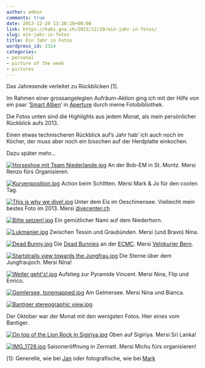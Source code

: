 ```yaml
---
author: admin
comments: true
date: 2013-12-29 13:20:18+00:00
link: https://habi.gna.ch/2013/12/29/ein-jahr-in-fotos/
slug: ein-jahr-in-fotos
title: Ein Jahr in Fotos
wordpress_id: 3324
categories:
- personal
- picture of the week
- pictures
---
```


Das Jahresende verleitet zu Rückblicken [1].  

Im Rahmen einer grossangelegten Aufräum-Aktion ging ich mit der Hilfe von ein paar ‘[Smart Alben](http://cl.ly/T92j)’ in [Aperture](http://www.apple.com/aperture/) durch meine Fotobibliothek.  

Die Fotos unten sind die Highlights aus jedem Monat, als mein persönlicher Rückblick aufs 2013.  

Einen etwas technischeren Rückblick auf’s Jahr hab’ ich auch noch im Köcher, der muss aber noch ein bisschen auf der Herdplatte einkochen.  

Dazu später mehr…


[![Horseshoe mit Team Niederlande.jpg](https://habi.gna.ch/wp-content/uploads/2013/12/Horseshoe-mit-Team-Niederlande-tm.jpg)](https://habi.gna.ch/wp-content/uploads/2013/12/Horseshoe-mit-Team-Niederlande.jpg)
An der Bob-EM in St. Moritz. Mersi Renzo fürs Organisieren.
  


[![Kurvenposition.jpg](https://habi.gna.ch/wp-content/uploads/2013/12/Kurvenposition-tm.jpg)](https://habi.gna.ch/wp-content/uploads/2013/12/Kurvenposition.jpg)
Action beim Schlitten. Mersi Mark & Jo für den coolen Tag.
  


[![This is why we dive!.jpg](https://habi.gna.ch/wp-content/uploads/2013/12/This-is-why-we-dive-tm.jpg)](https://habi.gna.ch/wp-content/uploads/2013/12/This-is-why-we-dive.jpg)
Unter dem Eis im Oeschinensee. Vielleicht mein bestes Foto im 2013. Mersi [divecenter.ch](http://divecenter.ch)
  


[![Bitte setzen!.jpg](https://habi.gna.ch/wp-content/uploads/2013/12/Bitte-setzen-tm.jpg)](https://habi.gna.ch/wp-content/uploads/2013/12/Bitte-setzen.jpg)
Ein gemütlicher Nami auf dem Niederhorn.
  


[![Lukmanier.jpg](https://habi.gna.ch/wp-content/uploads/2013/12/Lukmanier-tm.jpg)](https://habi.gna.ch/wp-content/uploads/2013/12/Lukmanier.jpg)
Zwischen Tessin und Graubünden. Mersi (und Bravo) Nina.
  


[![Dead Bunny.jpg](https://habi.gna.ch/wp-content/uploads/2013/12/Dead-Bunny-tm.jpg)](https://habi.gna.ch/wp-content/uploads/2013/12/Dead-Bunny.jpg)
Die [Dead Bunnies](http://www.deadbunny.ch) an der [ECMC](http://ecmc2013.ch). Mersi [Velokurier Bern](http://velokurierbern.ch).
  


[![Startstrails view towards the Jungfrau.jpg](https://habi.gna.ch/wp-content/uploads/2013/12/Startstrails-view-towards-the-Jungfrau-tm.jpg)](https://habi.gna.ch/wp-content/uploads/2013/12/Startstrails-view-towards-the-Jungfrau.jpg)
Die Sterne über dem Jungfraujoch. Mersi Nina!
  


[![Weiter geht's!.jpg](https://habi.gna.ch/wp-content/uploads/2013/12/Weiter-gehts-tm.jpg)](https://habi.gna.ch/wp-content/uploads/2013/12/Weiter-gehts.jpg)
Aufstieg zur Pyramide Vincent. Mersi Nina, Flip und Enrico.
  


[![Gemlersee, tonemapped.jpg](https://habi.gna.ch/wp-content/uploads/2013/12/Gemlersee-tonemapped-tm.jpg)](https://habi.gna.ch/wp-content/uploads/2013/12/Gemlersee-tonemapped.jpg)
Am Gelmersee. Mersi Nina und Bianca.
  


[![Bantiger stereographic view.jpg](https://habi.gna.ch/wp-content/uploads/2013/12/Bantiger-stereographic-view-tm.jpg)](https://habi.gna.ch/wp-content/uploads/2013/12/Bantiger-stereographic-view.jpg)  

Der Oktober war der Monat mit den wenigsten Fotos. Hier eines vom Bantiger.
  


[![On top of the Lion Rock in Sigiriya.jpg](https://habi.gna.ch/wp-content/uploads/2013/12/On-top-of-the-Lion-Rock-in-Sigiriya-tm.jpg)](https://habi.gna.ch/wp-content/uploads/2013/12/On-top-of-the-Lion-Rock-in-Sigiriya.jpg)
Oben auf Sigiriya. Mersi Sri Lanka!
  


[![IMG_1728.jpg](https://habi.gna.ch/wp-content/uploads/2013/12/IMG_1728-tm.jpg)](https://habi.gna.ch/wp-content/uploads/2013/12/IMG_1728.jpg)
Saisoneröffnung in Zermatt. Mersi Michu fürs organisieren!
  


[1]: Generelle, wie bei [Jan](https://pieceoplastic.com/index.php/6353/) oder fotografische, wie bei [Mark](https://permanenttourist.ch/2013/12/review-of-2013/)
